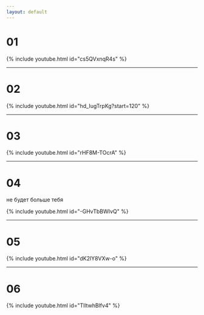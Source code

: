 ```yaml
---
layout: default
---
```


# 01
{% include youtube.html id="cs5QVxnqR4s" %}


---

# 02
{% include youtube.html id="hd_IugTrpKg?start=120" %}


---

# 03
{% include youtube.html id="rHF8M-TOcrA" %}


---

# 04 

не будет больше тебя

{% include youtube.html id="-GHvTbBWIvQ" %}


---

# 05

{% include youtube.html id="dK2lY8VXw-o" %}

---

# 06

{% include youtube.html id="TlltwhBlfv4" %}

